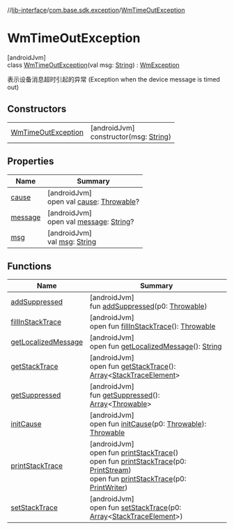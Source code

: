 //[lib-interface](../../../index.md)/[com.base.sdk.exception](../index.md)/[WmTimeOutException](index.md)

# WmTimeOutException

[androidJvm]\
class [WmTimeOutException](index.md)(val msg: [String](https://kotlinlang.org/api/latest/jvm/stdlib/kotlin/-string/index.html)) : [WmException](../-wm-exception/index.md)

表示设备消息超时引起的异常 (Exception when the device message is timed out)

## Constructors

| | |
|---|---|
| [WmTimeOutException](-wm-time-out-exception.md) | [androidJvm]<br>constructor(msg: [String](https://kotlinlang.org/api/latest/jvm/stdlib/kotlin/-string/index.html)) |

## Properties

| Name | Summary |
|---|---|
| [cause](../-wm-transfer-exception/index.md#-654012527%2FProperties%2F-721212597) | [androidJvm]<br>open val [cause](../-wm-transfer-exception/index.md#-654012527%2FProperties%2F-721212597): [Throwable](https://kotlinlang.org/api/latest/jvm/stdlib/kotlin/-throwable/index.html)? |
| [message](../-wm-transfer-exception/index.md#1824300659%2FProperties%2F-721212597) | [androidJvm]<br>open val [message](../-wm-transfer-exception/index.md#1824300659%2FProperties%2F-721212597): [String](https://kotlinlang.org/api/latest/jvm/stdlib/kotlin/-string/index.html)? |
| [msg](msg.md) | [androidJvm]<br>val [msg](msg.md): [String](https://kotlinlang.org/api/latest/jvm/stdlib/kotlin/-string/index.html) |

## Functions

| Name | Summary |
|---|---|
| [addSuppressed](../-wm-transfer-exception/index.md#282858770%2FFunctions%2F-721212597) | [androidJvm]<br>fun [addSuppressed](../-wm-transfer-exception/index.md#282858770%2FFunctions%2F-721212597)(p0: [Throwable](https://kotlinlang.org/api/latest/jvm/stdlib/kotlin/-throwable/index.html)) |
| [fillInStackTrace](../-wm-transfer-exception/index.md#-1102069925%2FFunctions%2F-721212597) | [androidJvm]<br>open fun [fillInStackTrace](../-wm-transfer-exception/index.md#-1102069925%2FFunctions%2F-721212597)(): [Throwable](https://kotlinlang.org/api/latest/jvm/stdlib/kotlin/-throwable/index.html) |
| [getLocalizedMessage](../-wm-transfer-exception/index.md#1043865560%2FFunctions%2F-721212597) | [androidJvm]<br>open fun [getLocalizedMessage](../-wm-transfer-exception/index.md#1043865560%2FFunctions%2F-721212597)(): [String](https://kotlinlang.org/api/latest/jvm/stdlib/kotlin/-string/index.html) |
| [getStackTrace](../-wm-transfer-exception/index.md#2050903719%2FFunctions%2F-721212597) | [androidJvm]<br>open fun [getStackTrace](../-wm-transfer-exception/index.md#2050903719%2FFunctions%2F-721212597)(): [Array](https://kotlinlang.org/api/latest/jvm/stdlib/kotlin/-array/index.html)&lt;[StackTraceElement](https://developer.android.com/reference/kotlin/java/lang/StackTraceElement.html)&gt; |
| [getSuppressed](../-wm-transfer-exception/index.md#672492560%2FFunctions%2F-721212597) | [androidJvm]<br>fun [getSuppressed](../-wm-transfer-exception/index.md#672492560%2FFunctions%2F-721212597)(): [Array](https://kotlinlang.org/api/latest/jvm/stdlib/kotlin/-array/index.html)&lt;[Throwable](https://kotlinlang.org/api/latest/jvm/stdlib/kotlin/-throwable/index.html)&gt; |
| [initCause](../-wm-transfer-exception/index.md#-418225042%2FFunctions%2F-721212597) | [androidJvm]<br>open fun [initCause](../-wm-transfer-exception/index.md#-418225042%2FFunctions%2F-721212597)(p0: [Throwable](https://kotlinlang.org/api/latest/jvm/stdlib/kotlin/-throwable/index.html)): [Throwable](https://kotlinlang.org/api/latest/jvm/stdlib/kotlin/-throwable/index.html) |
| [printStackTrace](../-wm-transfer-exception/index.md#-1769529168%2FFunctions%2F-721212597) | [androidJvm]<br>open fun [printStackTrace](../-wm-transfer-exception/index.md#-1769529168%2FFunctions%2F-721212597)()<br>open fun [printStackTrace](../-wm-transfer-exception/index.md#1841853697%2FFunctions%2F-721212597)(p0: [PrintStream](https://developer.android.com/reference/kotlin/java/io/PrintStream.html))<br>open fun [printStackTrace](../-wm-transfer-exception/index.md#1175535278%2FFunctions%2F-721212597)(p0: [PrintWriter](https://developer.android.com/reference/kotlin/java/io/PrintWriter.html)) |
| [setStackTrace](../-wm-transfer-exception/index.md#2135801318%2FFunctions%2F-721212597) | [androidJvm]<br>open fun [setStackTrace](../-wm-transfer-exception/index.md#2135801318%2FFunctions%2F-721212597)(p0: [Array](https://kotlinlang.org/api/latest/jvm/stdlib/kotlin/-array/index.html)&lt;[StackTraceElement](https://developer.android.com/reference/kotlin/java/lang/StackTraceElement.html)&gt;) |

